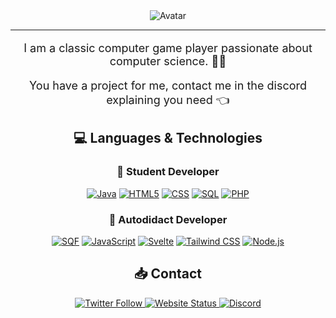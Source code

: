 <div align="center">
    <img src="https://avatars.githubusercontent.com/u/91902158?v=4" alt="Avatar">
</div>

---
<div align="center" style="font-size: 18px;">
    <p>I am a classic computer game player passionate about computer science. 👀🍕</p>
    <p>You have a project for me, contact me in the discord explaining you need 👈</p>
</div>

<h2 align="center"> 💻 Languages & Technologies </h2>

<h3 align="center"> 💼 Student Developer</h3>
<div align="center">

[![Java](https://img.shields.io/badge/-Java-red?logo=java&logoColor=white&style=for-the-badge)](https://www.java.com/)
[![HTML5](https://img.shields.io/badge/-HTML5-red?logo=html5&logoColor=white&style=for-the-badge)](https://developer.mozilla.org/en-US/docs/Web/Guide/HTML/HTML5)
[![CSS](https://img.shields.io/badge/-CSS-blue?logo=css3&logoColor=white&style=for-the-badge)](https://developer.mozilla.org/en-US/docs/Web/CSS)
[![SQL](https://img.shields.io/badge/-SQL-blue?logo=mysql&logoColor=white&style=for-the-badge)](https://www.mysql.com/)
[![PHP](https://img.shields.io/badge/-PHP-777BB4?logo=php&logoColor=white&style=for-the-badge)](https://www.php.net/)

</div>

<h3 align="center"> 🌟 Autodidact Developer </h3>
<div align="center">

[![SQF](https://img.shields.io/badge/-SQF-66FF66?logo=sqf&logoColor=black&style=for-the-badge)](https://community.bistudio.com/wiki/SQF_syntax)
[![JavaScript](https://img.shields.io/badge/-JavaScript-yellow?logo=javascript&logoColor=white&style=for-the-badge)](https://developer.mozilla.org/en-US/docs/Web/JavaScript)
[![Svelte](https://img.shields.io/badge/-Svelte-ff3e00?logo=svelte&logoColor=white&style=for-the-badge)](https://svelte.dev/)
[![Tailwind CSS](https://img.shields.io/badge/-Tailwind_CSS-06b6d4?logo=tailwind-css&logoColor=white&style=for-the-badge)](https://tailwindcss.com/)
[![Node.js](https://img.shields.io/badge/-Node.js-339933?logo=node.js&logoColor=white&style=for-the-badge)](https://nodejs.org/)


</div>

<h2 align="center">📥 Contact </h2>

<div align="center">
    <a href="https://twitter.com/Admors_">
        <img src="https://img.shields.io/badge/-Twitter-1DA1F2?logo=x&logoColor=white&style=for-the-badge" alt="Twitter Follow">
    </a>
    <a href="https://admors-srv.ovh">
        <img src="https://img.shields.io/website?up_message=Online&down_message=Offline&url=https%3A%2F%2Fadmors-srv.ovh&label=Website&style=for-the-badge&logoColor=white&logoWidth=20" alt="Website Status">
    </a>
    <a href="https://discordapp.com/users/334012117764014080">
        <img src="https://img.shields.io/badge/-Discord-7289DA?style=for-the-badge&logo=discord&logoColor=white&logoWidth=20" alt="Discord">
    </a>
</div>


